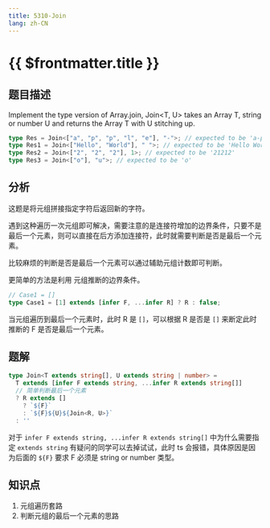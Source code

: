 ```yaml
---
title: 5310-Join
lang: zh-CN
---
```


# {{ $frontmatter.title }}

## 题目描述

Implement the type version of Array.join, Join<T, U> takes an Array T, string or number U and returns the Array T with U stitching up.

```ts
type Res = Join<["a", "p", "p", "l", "e"], "-">; // expected to be 'a-p-p-l-e'
type Res1 = Join<["Hello", "World"], " ">; // expected to be 'Hello World'
type Res2 = Join<["2", "2", "2"], 1>; // expected to be '21212'
type Res3 = Join<["o"], "u">; // expected to be 'o'
```

## 分析

这题是将元组拼接指定字符后返回新的字符。

遇到这种遍历一次元组即可解决，需要注意的是连接符增加的边界条件，只要不是最后一个元素，则可以直接在后方添加连接符，此时就需要判断是否是最后一个元素。

比较麻烦的判断是否是最后一个元素可以通过辅助元组计数即可判断。

更简单的方法是利用 元组推断的边界条件。

```ts
// Case1 = []
type Case1 = [1] extends [infer F, ...infer R] ? R : false;
```

当元组遍历到最后一个元素时，此时 R 是 `[]`，可以根据 R 是否是 `[]` 来断定此时推断的 F 是否是最后一个元素。

## 题解

```ts
type Join<T extends string[], U extends string | number> =
  T extends [infer F extends string, ...infer R extends string[]]
  // 简单判断最后一个元素
  ? R extends []
    ? `${F}`
    : `${F}${U}${Join<R, U>}`
  : ''
```

对于 `infer F extends string, ...infer R extends string[]` 中为什么需要指定 `extends string` 有疑问的同学可以去掉试试，此时 ts 会报错，具体原因是因为后面的 `${F}` 要求 F 必须是 string or number 类型。

## 知识点

1. 元组遍历套路
2. 判断元组的最后一个元素的思路